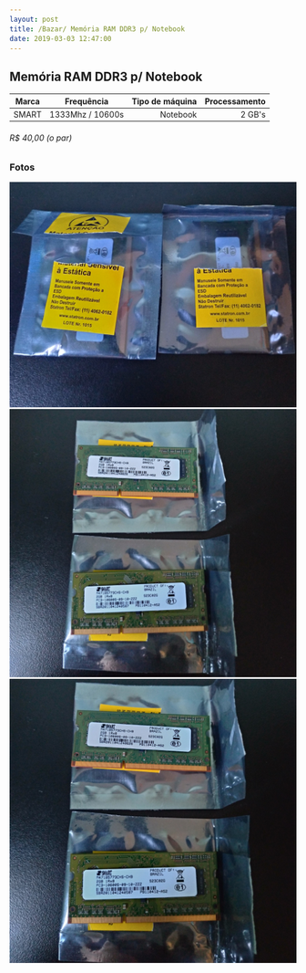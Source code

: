 ```yaml
---
layout: post
title: /Bazar/ Memória RAM DDR3 p/ Notebook
date: 2019-03-03 12:47:00
---
```


## Memória RAM DDR3 p/ Notebook

| Marca        | Frequência       |Tipo de máquina  |Processamento |
| -------------|:----------------:|----------------:|-------------:|
| SMART        | 1333Mhz / 10600s |Notebook         | 2 GB's       |

###### R$ 40,00 (o par)

### Fotos

![RAM1](../assets/bazar/RAM1.jpg)
![RAM2](../assets/bazar/RAM2.jpg)
![RAM3](../assets/bazar/RAM3.jpg)